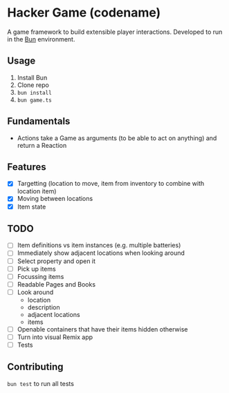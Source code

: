 # Hacker Game (codename)

A game framework to build extensible player interactions. Developed to run in the [Bun](https://bun.sh) environment.

## Usage

1. Install Bun
2. Clone repo
3. `bun install`
4. `bun game.ts`

## Fundamentals

- Actions take a Game as arguments (to be able to act on anything) and return a Reaction

## Features

- [x] Targetting (location to move, item from inventory to combine with location item)
- [x] Moving between locations
- [x] Item state

## TODO

- [ ] Item definitions vs item instances (e.g. multiple batteries)
- [ ] Immediately show adjacent locations when looking around
- [ ] Select property and open it
- [ ] Pick up items
- [ ] Focussing items
- [ ] Readable Pages and Books
- [ ] Look around
  - location
  - description
  - adjacent locations
  - items
- [ ] Openable containers that have their items hidden otherwise
- [ ] Turn into visual Remix app
- [ ] Tests

## Contributing

`bun test` to run all tests
